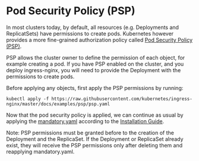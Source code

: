 # Pod Security Policy (PSP)

In most clusters today, by default, all resources (e.g. Deployments and ReplicatSets)
have permissions to create pods.
Kubernetes however provides a more fine-grained authorization policy called
[Pod Security Policy (PSP)](https://kubernetes.io/docs/concepts/policy/pod-security-policy/).

PSP allows the cluster owner to define the permission of each object, for example creating a pod.
If you have PSP enabled on the cluster, and you deploy ingress-nginx,
you will need to provide the Deployment with the permissions to create pods.

Before applying any objects, first apply the PSP permissions by running:
```console
kubectl apply -f https://raw.githubusercontent.com/kubernetes/ingress-nginx/master/docs/examples/psp/psp.yaml
```

Now that the pod security policy is applied, we can continue as usual by applying the
[mandatory.yaml](https://raw.githubusercontent.com/kubernetes/ingress-nginx/nginx-0.29.0/deploy/static/mandatory.yaml)
according to the [Installation Guide](../../deploy/index.md).

Note: PSP permissions must be granted before to the creation of the Deployment and the ReplicaSet.
If the Deployment or ReplicaSet already exist, they will receive the PSP permissions
only after deleting them and reapplying mandatory.yaml.
